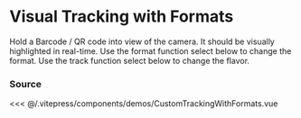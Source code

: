 # Visual Tracking with Formats

Hold a Barcode / QR code into view of the camera.
It should be visually highlighted in real-time.
Use the format function select below to change the format.
Use the track function select below to change the flavor.

<ClientOnly>
  <DemoWrapper :component="CustomTrackingWithFormats" />
</ClientOnly>

<script setup lang="ts">
import DemoWrapper from '@/components/DemoWrapper.vue'
import CustomTrackingWithFormats from '@/components/demos/CustomTrackingWithFormats.vue'
</script>

### Source

<<< @/.vitepress/components/demos/CustomTrackingWithFormats.vue

